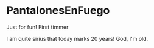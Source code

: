 # PantalonesEnFuego
Just for fun! First timmer

I am quite sirius that today marks 20 years! God, I'm old. 
